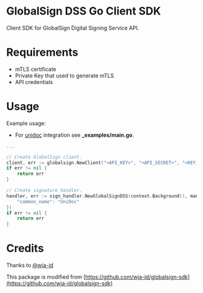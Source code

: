 # GlobalSign DSS Go Client SDK
Client SDK for GlobalSign Digital Signing Service API.

# Requirements
- mTLS certificate
- Private Key that used to generate mTLS
- API credentials

# Usage
Example usage:
- For [unidoc](https://unidoc.io "Unidoc website") integration see **_examples/main.go**.
```go
...

// Create GlobalSign client.
client, err := globalsign.NewClient("<API_KEY>", "<API_SECRET>", "<KEY_PATH>", "<CERT_PATH>")
if err != nil {
	return err
}

// Create signature handler.
handler, err := sign_handler.NewGlobalSignDSS(context.Background(), manager, option.SignedBy, map[string]interface{}{
	"common_name": "UniDoc"
})
if err != nil {
	return err
}
```

# Credits
Thanks to [@wja-id](https://github.com/wja-id)  

This package is modified from [https://github.com/wja-id/globalsign-sdk](https://github.com/wja-id/globalsign-sdk)